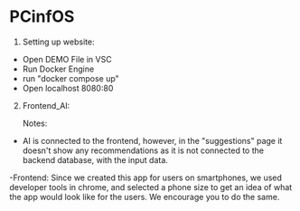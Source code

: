# PCinfOS

1. Setting up website:
- Open DEMO File in VSC
- Run Docker Engine
- run "docker compose up"
- Open localhost 8080:80
  
2. Frontend_AI:

   Notes: 
- AI is connected to the frontend, however, in the "suggestions" page it doesn't show any recommendations as it is not connected to the backend database, with the input data.


-Frontend:  Since we created this app for users on smartphones, we used developer tools in chrome, and selected a phone size to get an idea of what the app would look like for the users. We encourage you to do the same.  
